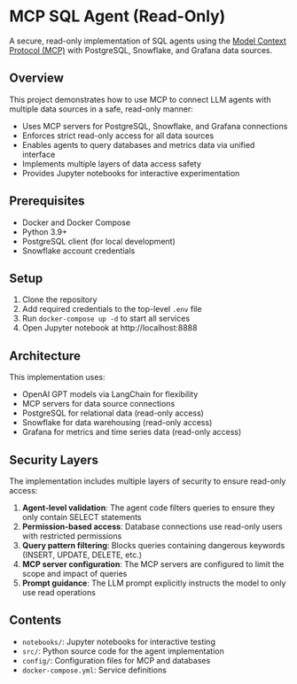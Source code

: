 # MCP SQL Agent (Read-Only)

A secure, read-only implementation of SQL agents using the [Model Context Protocol (MCP)](https://github.com/modelcontextprotocol/servers) with PostgreSQL, Snowflake, and Grafana data sources.

## Overview

This project demonstrates how to use MCP to connect LLM agents with multiple data sources in a safe, read-only manner:

- Uses MCP servers for PostgreSQL, Snowflake, and Grafana connections
- Enforces strict read-only access for all data sources
- Enables agents to query databases and metrics data via unified interface
- Implements multiple layers of data access safety
- Provides Jupyter notebooks for interactive experimentation

## Prerequisites

- Docker and Docker Compose
- Python 3.9+
- PostgreSQL client (for local development)
- Snowflake account credentials

## Setup

1. Clone the repository
2. Add required credentials to the top-level `.env` file
3. Run `docker-compose up -d` to start all services
4. Open Jupyter notebook at http://localhost:8888

## Architecture

This implementation uses:

- OpenAI GPT models via LangChain for flexibility
- MCP servers for data source connections
- PostgreSQL for relational data (read-only access)
- Snowflake for data warehousing (read-only access)
- Grafana for metrics and time series data (read-only access)

## Security Layers

The implementation includes multiple layers of security to ensure read-only access:

1. **Agent-level validation**: The agent code filters queries to ensure they only contain SELECT statements
2. **Permission-based access**: Database connections use read-only users with restricted permissions
3. **Query pattern filtering**: Blocks queries containing dangerous keywords (INSERT, UPDATE, DELETE, etc.)
4. **MCP server configuration**: The MCP servers are configured to limit the scope and impact of queries
5. **Prompt guidance**: The LLM prompt explicitly instructs the model to only use read operations

## Contents

- `notebooks/`: Jupyter notebooks for interactive testing
- `src/`: Python source code for the agent implementation
- `config/`: Configuration files for MCP and databases
- `docker-compose.yml`: Service definitions